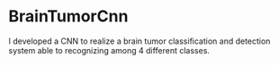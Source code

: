 # BrainTumorCnn
I developed a CNN to realize a brain tumor classification and detection system able to recognizing among 4 different classes.
